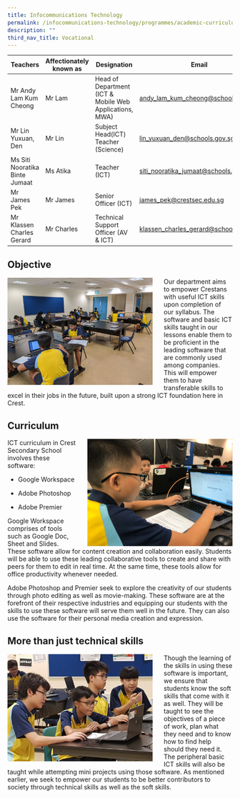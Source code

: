 ```yaml
---
title: Infocommunications Technology
permalink: /infocommunications-technology/programmes/academic-curriculum/permalink/
description: ""
third_nav_title: Vocational
---
```

| Teachers | Affectionately<br>known as | Designation | Email |
|---|---|---|---|
| Mr Andy Lam Kum Cheong | Mr Lam | Head of Department<br>(ICT &amp; Mobile Web Applications, MWA) | andy_lam_kum_cheong@schools.gov.sg |
| Mr Lin Yuxuan, Den | Mr Lin | Subject Head(ICT)<br>Teacher (Science) | lin_yuxuan_den@schools.gov.sg |
| Ms Siti Nooratika Binte Jumaat | Ms Atika | Teacher (ICT) | siti_nooratika_jumaat@schools.gov.sg |
| Mr James Pek | Mr James | Senior Officer (ICT) | james_pek@crestsec.edu.sg |
| Mr Klassen Charles Gerard | Mr Charles | Technical Support Officer (AV &amp; ICT) | klassen_charles_gerard@schools.gov.sg |


Objective
---------

<img src="/images/ict1.jpg" style="width:325px;height:240px;margin-right:25px;" align="left">Our department aims to empower Crestans with useful ICT skills upon completion of our syllabus. The software and basic ICT skills taught in our lessons enable them to be proficient in the leading software that are commonly used among companies. This will empower them to have transferable skills to excel in their jobs in the future, built upon a strong ICT foundation here in Crest.

  

Curriculum
----------

<img src="/images/ict2.jpeg" style="width:325px;height:240px;margin-left:25px;" align="right">ICT curriculum in Crest Secondary School involves these software:

* Google Workspace

* Adobe Photoshop

* Adobe Premier

Google Workspace comprises of tools such as Google Doc, Sheet and Slides. These software allow for content creation and collaboration easily. Students will be able to use these leading collaborative tools to create and share with peers for them to edit in real time. At the same time, these tools allow for office productivity whenever needed.

Adobe Photoshop and Premier seek to explore the creativity of our students through photo editing as well as movie-making. These software are at the forefront of their respective industries and equipping our students with the skills to use these software will serve them well in the future. They can also use the software for their personal media creation and expression.

  

More than just technical skills
-------------------------------

<img src="/images/ict3.jpg" style="width:325px;height:240px;margin-right:25px;" align="left">Though the learning of the skills in using these software is important, we ensure that students know the soft skills that come with it as well. They will be taught to see the objectives of a piece of work, plan what they need and to know how to find help should they need it. The peripheral basic ICT skills will also be taught while attempting mini projects using those software. As mentioned earlier, we seek to empower our students to be better contributors to society through technical skills as well as the soft skills.